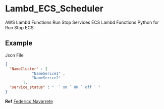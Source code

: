 # Lambd_ECS_Scheduler
AWS Lambd Functions Run Stop Services ECS 
Lambd Functions Python for Run Stop ECS 


## Example 
Json File 

```json
{
  "NameCluster" : [
            "NameSerice1" ,
            "NameSerice2" 
        ],
  "service_status" : "  ` on ` OR ` off ` " 
}
```
**Ref** [Federico Navarrete](https://dev.to/fanmixco/workaround-to-schedule-aws-ecs-services-4m6b) 
